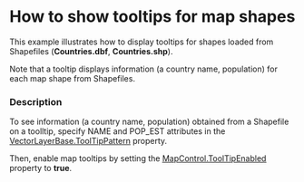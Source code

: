# How to show tooltips for map shapes 


<p>This example illustrates how to display tooltips for shapes loaded from Shapefiles (<strong>Countries.dbf</strong>, <strong>Countries.shp</strong>).  <br />
</p><p>Note that a tooltip displays information (a country name, population) for each map shape from Shapefiles.</p><p></p>


<h3>Description</h3>

<p>To see information (a country name, population) obtained from a Shapefile on a toolltip, specify NAME and POP_EST attributes in the <a href="http://help.devexpress.com/#Silverlight/DevExpressXpfMapVectorLayerBase_ToolTipPatterntopic"><u>VectorLayerBase.ToolTipPattern</u></a> property. </p><p>Then, enable map tooltips by setting the <a href="http://help.devexpress.com/#Silverlight/DevExpressXpfMapMapControl_ToolTipEnabledtopic"><u>MapControl.ToolTipEnabled</u></a> property to <strong>true</strong>.   </p><br />


<br/>


